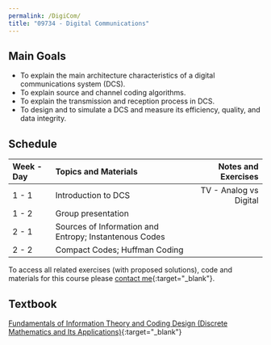 ```yaml
---
permalink: /DigiCom/
title: "09734 - Digital Communications"
---
```

## Main Goals

- To explain the main architecture characteristics of a digital communications system (DCS). 
- To explain source and channel coding algorithms.
- To explain the transmission and reception process in DCS.
- To design and to simulate a DCS and measure its efficiency, quality, and data integrity.

## Schedule

| Week - Day | Topics and Materials                                   |   Notes  and Exercises |
|:-----------|:-------------------------------------------------------|----------------------:|
| 1 - 1      | Introduction to DCS                                    | TV - Analog vs Digital |
| 1 - 2      | Group presentation                                     | |
| 2 - 1      | Sources of Information and Entropy; Instantenous Codes | |
| 2 - 2      | Compact Codes; Huffman Coding                          | |

To access all related exercises (with proposed solutions), code and materials for this course please [contact me](https://forms.gle/63NYpG1siX6E4KGj8){:target="_blank"}.
## Textbook
[Fundamentals of Information Theory and Coding Design (Discrete Mathematics and Its Applications)](https://www.amazon.com/-/es/gp/product/B09SM34XXM/ref=dbs_a_def_rwt_hsch_vapi_tkin_p1_i0){:target="_blank"}

